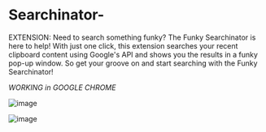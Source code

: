 # Searchinator-
EXTENSION: Need to search something funky? The Funky Searchinator is here to help! With just one click, this extension searches your recent clipboard content using Google's API and shows you the results in a funky pop-up window. So get your groove on and start searching with the Funky Searchinator!

*WORKING in GOOGLE CHROME*

![image](https://user-images.githubusercontent.com/107054166/227733495-c8495b11-9f68-40fa-93f9-8381b91f7903.png)

![image](https://user-images.githubusercontent.com/107054166/227733521-cc026e78-04c0-4999-b8c4-53e61bd35e11.png)
